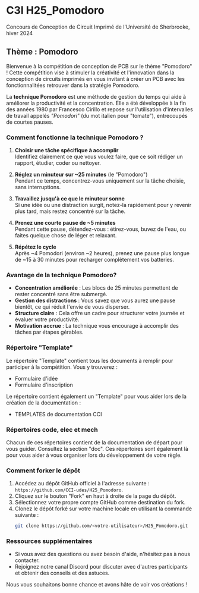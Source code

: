# C3I H25_Pomodoro  
Concours de Conception de Circuit Imprimé de l'Université de Sherbrooke, hiver 2024  
## Thème : Pomodoro

Bienvenue à la compétition de conception de PCB sur le thème "Pomodoro" ! Cette compétition vise à stimuler la créativité et l'innovation dans la conception de circuits imprimés en vous invitant à créer un PCB avec les fonctionnalitées retrouver dans la stratégie Pomodoro.

La **technique Pomodoro** est une méthode de gestion du temps qui aide à améliorer la productivité et la concentration. Elle a été développée à la fin des années 1980 par Francesco Cirillo et repose sur l'utilisation d'intervalles de travail appelés *"Pomodori"* (du mot italien pour "tomate"), entrecoupés de courtes pauses.

### **Comment fonctionne la technique Pomodoro ?**

1. **Choisir une tâche spécifique à accomplir**  
   Identifiez clairement ce que vous voulez faire, que ce soit rédiger un rapport, étudier, coder ou nettoyer.

2. **Réglez un minuteur sur ~25 minutes** (le "Pomodoro")  
   Pendant ce temps, concentrez-vous uniquement sur la tâche choisie, sans interruptions.

3. **Travaillez jusqu'à ce que le minuteur sonne**  
   Si une idée ou une distraction surgit, notez-la rapidement pour y revenir plus tard, mais restez concentré sur la tâche.

4. **Prenez une courte pause de ~5 minutes**  
   Pendant cette pause, détendez-vous : étirez-vous, buvez de l'eau, ou faites quelque chose de léger et relaxant.

5. **Répétez le cycle**  
   Après ~4 Pomodori (environ ~2 heures), prenez une pause plus longue de ~15 à 30 minutes pour recharger complètement vos batteries.

### **Avantage de la technique Pomodoro?**

- **Concentration améliorée** : Les blocs de 25 minutes permettent de rester concentré sans être submergé.
- **Gestion des distractions** : Vous savez que vous aurez une pause bientôt, ce qui réduit l'envie de vous disperser.
- **Structure claire** : Cela offre un cadre pour structurer votre journée et évaluer votre productivité.
- **Motivation accrue** : La technique vous encourage à accomplir des tâches par étapes gérables.

### Répertoire "Template"  
Le répertoire "Template" contient tous les documents à remplir pour participer à la compétition. Vous y trouverez :  
- Formulaire d'idée  
- Formulaire d'inscription  

Le répertoire contient également un "Template" pour vous aider lors de la création de la documentation :  
- TEMPLATES de documentation CCI  

### Répertoires code, elec et mech  
Chacun de ces répertoires contient de la documentation de départ pour vous guider. Consultez la section "doc". Ces répertoires sont également là pour vous aider à vous organiser lors du développement de votre règle.

### Comment forker le dépôt

1. Accédez au dépôt GitHub officiel à l'adresse suivante : `https://github.com/CCI-udes/H25_Pomodoro`.
2. Cliquez sur le bouton "Fork" en haut à droite de la page du dépôt.
3. Sélectionnez votre propre compte GitHub comme destination du fork.
4. Clonez le dépôt forké sur votre machine locale en utilisant la commande suivante :
   ```bash
   git clone https://github.com/<votre-utilisateur>/H25_Pomodoro.git
   ```

### Ressources supplémentaires

- Si vous avez des questions ou avez besoin d'aide, n'hésitez pas à nous contacter.
- Rejoignez notre canal Discord pour discuter avec d'autres participants et obtenir des conseils et des astuces.

Nous vous souhaitons bonne chance et avons hâte de voir vos créations !
